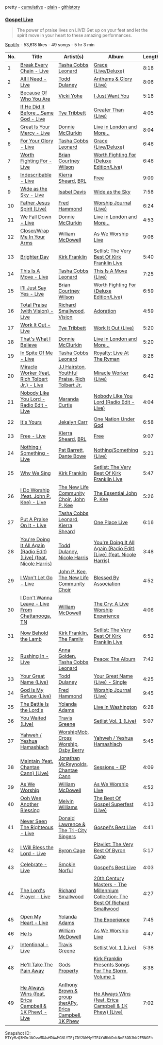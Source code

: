 pretty - [cumulative](/playlists/cumulative/37i9dQZF1DXbT5gAyEVKuo.md) - [plain](/playlists/plain/37i9dQZF1DXbT5gAyEVKuo) - [githistory](https://github.githistory.xyz/mackorone/spotify-playlist-archive/blob/main/playlists/plain/37i9dQZF1DXbT5gAyEVKuo)

### [Gospel Live](https://open.spotify.com/playlist/37i9dQZF1DXbT5gAyEVKuo)

> The power of praise lives on LIVE! Get up on your feet and let the spirit move in your heart to these amazing performances.

[Spotify](https://open.spotify.com/user/spotify) - 53,618 likes - 49 songs - 5 hr 3 min

| No. | Title | Artist(s) | Album | Length |
|---|---|---|---|---|
| 1 | [Break Every Chain \- Live](https://open.spotify.com/track/2cut7Izp9DLQ26dP8HQ1fE) | [Tasha Cobbs Leonard](https://open.spotify.com/artist/5YxebzzreNswbtYC1td4cx) | [Grace \(Live/Deluxe\)](https://open.spotify.com/album/1x6hrh2j50CCOozAmvc9I5) | 8:18 |
| 2 | [All I Need \- Live](https://open.spotify.com/track/4v1kWCbf642osv9iuo3Rt6) | [Todd Dulaney](https://open.spotify.com/artist/41OAtBkqAXVdMlteKlhrZz) | [Anthems & Glory \(Live\)](https://open.spotify.com/album/51bpcxMhkM5JGtJdVlQUV0) | 8:06 |
| 3 | [Because Of Who You Are](https://open.spotify.com/track/25rVj3vBLwE6Fo8C8NFSwb) | [Vicki Yohe](https://open.spotify.com/artist/2ePc8jGwsMZtgQemYDJLY7) | [I Just Want You](https://open.spotify.com/album/63fXLki4JEgJ099NHRBpzf) | 5:18 |
| 4 | [If He Did It Before....Same God \- Live](https://open.spotify.com/track/3ubvpgBsJK96b4OSTo5DiC) | [Tye Tribbett](https://open.spotify.com/artist/1xy9x7h2jKEg8iG22Sml32) | [Greater Than \(Live\)](https://open.spotify.com/album/4PbHCckGALCndisP6NsETF) | 4:05 |
| 5 | [Great Is Your Mercy \- Live](https://open.spotify.com/track/62DNye6dXRsmZNVJaXZYc5) | [Donnie McClurkin](https://open.spotify.com/artist/74IEeKcuS34kF2TjOigXra) | [Live in London and More ..](https://open.spotify.com/album/6A55aHMWgoZgzjLfsTJU6v) | 8:04 |
| 6 | [For Your Glory \- Live](https://open.spotify.com/track/0ruqgF5YjYjQPr0uwQsvYQ) | [Tasha Cobbs Leonard](https://open.spotify.com/artist/5YxebzzreNswbtYC1td4cx) | [Grace \(Live/Deluxe\)](https://open.spotify.com/album/1x6hrh2j50CCOozAmvc9I5) | 6:46 |
| 7 | [Worth Fighting For \- Live](https://open.spotify.com/track/51fegUPIH02heRh9fkkLwE) | [Brian Courtney Wilson](https://open.spotify.com/artist/5K2BdUwQNqXy70BX2L8BQx) | [Worth Fighting For \(Deluxe Edition/Live\)](https://open.spotify.com/album/2k0sC10qtMISosAn9xgvNe) | 6:46 |
| 8 | [Indescribable \- Live](https://open.spotify.com/track/2LidjA0hYpXu0T7XlKChpg) | [Kierra Sheard](https://open.spotify.com/artist/4x3CdMQ3YjnPn4Evhyni5y), [BRL](https://open.spotify.com/artist/7aOTcGOCh3ZQv0vY93hGoZ) | [Free](https://open.spotify.com/album/6uibqw6D0zCO7FGvAGSf5s) | 9:09 |
| 9 | [Wide as the Sky \- Live](https://open.spotify.com/track/2efVdOaY8t4wqaIfMH2jik) | [Isabel Davis](https://open.spotify.com/artist/0zLMumXvsZqoNGYU5KWHX0) | [Wide as the Sky](https://open.spotify.com/album/5Tu8nE6k0ZDiwTanXGFCoO) | 7:58 |
| 10 | [Father Jesus Spirit \(Live\)](https://open.spotify.com/track/3HFDqVk2aoM1o7MKARrW5U) | [Fred Hammond](https://open.spotify.com/artist/2ndyVAdV9UqF1XjyTJt484) | [Worship Journal \(Live\)](https://open.spotify.com/album/2lC14ntR7i7DrUWKVcJd8I) | 6:24 |
| 11 | [We Fall Down \- Live](https://open.spotify.com/track/1HXzXYbhLDdpFkJyBxEjIF) | [Donnie McClurkin](https://open.spotify.com/artist/74IEeKcuS34kF2TjOigXra) | [Live in London and More ..](https://open.spotify.com/album/6A55aHMWgoZgzjLfsTJU6v) | 4:53 |
| 12 | [Closer/Wrap Me In Your Arms](https://open.spotify.com/track/4ULyiYqodr8cjH1Y9HqudW) | [William McDowell](https://open.spotify.com/artist/6PTGRlwNbg36Mu4boWlixN) | [As We Worship Live](https://open.spotify.com/album/3Ainh78D6AeVHW9TvIbYvT) | 9:08 |
| 13 | [Brighter Day](https://open.spotify.com/track/1QXhzptk3KMnO8xewGePhu) | [Kirk Franklin](https://open.spotify.com/artist/4akybxRTGHJZ1DXjLhJ1qu) | [Setlist: The Very Best Of Kirk Franklin Live](https://open.spotify.com/album/3pxNJpoQFVi4CBxEQdxTTU) | 5:40 |
| 14 | [This Is A Move \- Live](https://open.spotify.com/track/776imhCfnvp9NoIYJ8uj0G) | [Tasha Cobbs Leonard](https://open.spotify.com/artist/5YxebzzreNswbtYC1td4cx) | [This Is A Move \(Live\)](https://open.spotify.com/album/5SH3LZPcZVx5fr6uQ7R2pF) | 7:25 |
| 15 | [I'll Just Say Yes \- Live](https://open.spotify.com/track/74pDUf3R1hfRTED2ZzZHUZ) | [Brian Courtney Wilson](https://open.spotify.com/artist/5K2BdUwQNqXy70BX2L8BQx) | [Worth Fighting For \(Deluxe Edition/Live\)](https://open.spotify.com/album/2k0sC10qtMISosAn9xgvNe) | 6:59 |
| 16 | [Total Praise \(with Vision\) \- Live](https://open.spotify.com/track/3eGrTHQnpSE0LRrNrMxMRr) | [Richard Smallwood](https://open.spotify.com/artist/4WIRlLxuzmZciQ8JS2b3jP), [Vision](https://open.spotify.com/artist/28vGUslhbTPQaqt8pmnK5m) | [Adoration](https://open.spotify.com/album/1wsXZGszbQUTJnfuJABlZp) | 4:59 |
| 17 | [Work It Out \- Live](https://open.spotify.com/track/1SDaYLQD1C9twbdZYsNcbX) | [Tye Tribbett](https://open.spotify.com/artist/1xy9x7h2jKEg8iG22Sml32) | [Work It Out \(Live\)](https://open.spotify.com/album/5fcf47GvauNXh7yGACSXpQ) | 5:20 |
| 18 | [That's What I Believe](https://open.spotify.com/track/6sX8nB5PoeXEXjQGKvHR1N) | [Donnie McClurkin](https://open.spotify.com/artist/74IEeKcuS34kF2TjOigXra) | [Live in London and More ..](https://open.spotify.com/album/6A55aHMWgoZgzjLfsTJU6v) | 5:20 |
| 19 | [In Spite Of Me \- Live](https://open.spotify.com/track/5JTcaitH5HSzkqFG4nX7Dk) | [Tasha Cobbs Leonard](https://open.spotify.com/artist/5YxebzzreNswbtYC1td4cx) | [Royalty: Live At The Ryman](https://open.spotify.com/album/66hDxNOJJd54OLzt79Uvef) | 8:26 |
| 20 | [Miracle Worker \(feat\. Rich Tolbert Jr.\) \- Live](https://open.spotify.com/track/5ygojrfeLjr7BHp6nGh0XS) | [JJ Hairston](https://open.spotify.com/artist/2PiKaajF8T1X6KGgvYlxOD), [Youthful Praise](https://open.spotify.com/artist/6RHDefZfOAyKIPCLnwOOq0), [Rich Tolbert Jr.](https://open.spotify.com/artist/4fwBB2MOFR0Yr5KmnQURfb) | [Miracle Worker \(Live\)](https://open.spotify.com/album/0yi1ON4T3WTFh2zT80DxNw) | 6:42 |
| 21 | [Nobody Like You Lord \- Radio Edit \- Live](https://open.spotify.com/track/4SFD5o0lu61Y2uAdGHqwyv) | [Maranda Curtis](https://open.spotify.com/artist/28BlrKFyTd2woqU7ai8502) | [Nobody Like You Lord \(Radio Edit \- Live\)](https://open.spotify.com/album/3qQk8UYKGkjp91yl799gWJ) | 4:04 |
| 22 | [It's Yours](https://open.spotify.com/track/0xYwbNvw4TburjOJYs0GpQ) | [Jekalyn Carr](https://open.spotify.com/artist/5ynRYAGjyPDE8unsFqi6MH) | [One Nation Under God](https://open.spotify.com/album/3fdcELLJcdrGFL2VJQu6VP) | 6:58 |
| 23 | [Free \- Live](https://open.spotify.com/track/0RNPiXc8aLrCbuivYlouzd) | [Kierra Sheard](https://open.spotify.com/artist/4x3CdMQ3YjnPn4Evhyni5y), [BRL](https://open.spotify.com/artist/7aOTcGOCh3ZQv0vY93hGoZ) | [Free](https://open.spotify.com/album/6uibqw6D0zCO7FGvAGSf5s) | 9:07 |
| 24 | [Nothing / Something \- Live](https://open.spotify.com/track/6OFKf4inSSdrMuggQsx6Zb) | [Pat Barrett](https://open.spotify.com/artist/0289SkqAn0iOohwm0pIHv3), [Dante Bowe](https://open.spotify.com/artist/60JjUCBeLsuJ95WFvqFiFz) | [Nothing/Something \(Live\)](https://open.spotify.com/album/6cODaaXVo21jcn2HMEL6yl) | 5:21 |
| 25 | [Why We Sing](https://open.spotify.com/track/39VW15LU20Vp4E38oMTqIp) | [Kirk Franklin](https://open.spotify.com/artist/4akybxRTGHJZ1DXjLhJ1qu) | [Setlist: The Very Best Of Kirk Franklin Live](https://open.spotify.com/album/3pxNJpoQFVi4CBxEQdxTTU) | 5:47 |
| 26 | [I Do Worship \(feat\. John P\. Kee\) \- Live](https://open.spotify.com/track/7ek6p3oOf0B4HM1A0fiVJO) | [The New Life Community Choir](https://open.spotify.com/artist/1I7iiuI5AMSMCwKp8dOCXY), [John P\. Kee](https://open.spotify.com/artist/3WVgChZY3rEyeHd3aljzNl) | [The Essential John P\. Kee](https://open.spotify.com/album/3GNchlABDyyup8hXKZbZIy) | 5:26 |
| 27 | [Put A Praise On It \- Live](https://open.spotify.com/track/3yhpA3U2Ki3W6UFSVfMYPS) | [Tasha Cobbs Leonard](https://open.spotify.com/artist/5YxebzzreNswbtYC1td4cx), [Kierra Sheard](https://open.spotify.com/artist/4x3CdMQ3YjnPn4Evhyni5y) | [One Place Live](https://open.spotify.com/album/0Ki9jp3paaKiamzDDHuoyb) | 6:16 |
| 28 | [You're Doing It All Again \(Radio Edit\) \[Live\] \(feat\. Nicole Harris\)](https://open.spotify.com/track/70O4lnaxr3stKaPAZOHSgj) | [Todd Dulaney](https://open.spotify.com/artist/41OAtBkqAXVdMlteKlhrZz), [Nicole Harris](https://open.spotify.com/artist/0vot03PmrmBeagTXjtdxv8) | [You're Doing It All Again \(Radio Edit\) \[Live\] \(feat\. Nicole Harris\)](https://open.spotify.com/album/63Dts9ir6pyJiLrlPB0PBL) | 3:48 |
| 29 | [I Won't Let Go \- Live](https://open.spotify.com/track/0PAidbgBw2xovbTTrSXfy2) | [John P\. Kee](https://open.spotify.com/artist/3WVgChZY3rEyeHd3aljzNl), [The New Life Community Choir](https://open.spotify.com/artist/1I7iiuI5AMSMCwKp8dOCXY) | [Blessed By Association](https://open.spotify.com/album/7Mlu5erqJLuAR4zWPIEIDx) | 4:52 |
| 30 | [I Don't Wanna Leave \- Live From Chattanooga, TN](https://open.spotify.com/track/66aefvqRy1HqtzxKXMFGtC) | [William McDowell](https://open.spotify.com/artist/6PTGRlwNbg36Mu4boWlixN) | [The Cry: A Live Worship Experience](https://open.spotify.com/album/7rAZtjifsgEThw7tX7R14b) | 4:06 |
| 31 | [Now Behold the Lamb](https://open.spotify.com/track/00x6jSUknGq0bvvsF5Dz3w) | [Kirk Franklin](https://open.spotify.com/artist/4akybxRTGHJZ1DXjLhJ1qu), [The Family](https://open.spotify.com/artist/0eV7uNHXarEGKmDzr5jPxp) | [Setlist: The Very Best Of Kirk Franklin Live](https://open.spotify.com/album/3pxNJpoQFVi4CBxEQdxTTU) | 6:52 |
| 32 | [Rushing In \- Live](https://open.spotify.com/track/02VfD2SkTugthTpKzDw8Zp) | [Anna Golden](https://open.spotify.com/artist/3YChYj3gO6EJmFwI79cUSe), [Tasha Cobbs Leonard](https://open.spotify.com/artist/5YxebzzreNswbtYC1td4cx) | [Peace: The Album](https://open.spotify.com/album/46V8rvf1x9N0Cca4LD3Y8s) | 7:42 |
| 33 | [Your Great Name \(Live\)](https://open.spotify.com/track/3hDeZSWqjlQPJM7w8zHToK) | [Todd Dulaney](https://open.spotify.com/artist/41OAtBkqAXVdMlteKlhrZz) | [Your Great Name \(Live\) \- Single](https://open.spotify.com/album/1b5xZ0TrmAYNNCmtjnl2G5) | 4:25 |
| 34 | [God Is My Refuge \(Live\)](https://open.spotify.com/track/39T5NZkYTomQw86dT9x0K1) | [Fred Hammond](https://open.spotify.com/artist/2ndyVAdV9UqF1XjyTJt484) | [Worship Journal \(Live\)](https://open.spotify.com/album/2lC14ntR7i7DrUWKVcJd8I) | 9:45 |
| 35 | [The Battle Is the Lord's](https://open.spotify.com/track/1QN1TuZOtJssiRYkYbYO9S) | [Yolanda Adams](https://open.spotify.com/artist/47opbYEKDjXnRk9uLscp11) | [Live In Washington](https://open.spotify.com/album/6Ig7DpVL0oQhlX8Di6TbUk) | 6:28 |
| 36 | [You Waited \(Live\)](https://open.spotify.com/track/2JffucuR5jZhDf9ysy0EnA) | [Travis Greene](https://open.spotify.com/artist/22JNV0JWTJkY1qzKJhxdRe) | [Setlist Vol\. 1 \(Live\)](https://open.spotify.com/album/0fRY9s3aFVDG3n9g4atgII) | 5:07 |
| 37 | [Yahweh / Yeshua Hamashiach](https://open.spotify.com/track/25IqbNWO1NaLuhSgRUeOQB) | [WorshipMob](https://open.spotify.com/artist/2gVSazqKUYYYS645CEhrcL), [Cross Worship](https://open.spotify.com/artist/09uw68tTAf3gYSPAktJa7f), [Osby Berry](https://open.spotify.com/artist/7lx0wr5ielfxtapVYT8EzX) | [Yahweh / Yeshua Hamashiach](https://open.spotify.com/album/1mXoILqtkoFF6rjJalxiVA) | 5:45 |
| 38 | [Maintain \(feat\. Chantae Cann\) \(Live\)](https://open.spotify.com/track/2EHcVFuKwZMyxAB4AzURSB) | [Jonathan McReynolds](https://open.spotify.com/artist/5ItTHwcEtFh6DEOBheMub9), [Chantae Cann](https://open.spotify.com/artist/1cPLFQV7MAWQiaDW5SlUMR) | [Sessions \- EP](https://open.spotify.com/album/4Oa6IdMOzTI1bzaHdDFbOJ) | 4:09 |
| 39 | [As We Worship](https://open.spotify.com/track/3cSM9pXri2UMikc9zAFUAQ) | [William McDowell](https://open.spotify.com/artist/6PTGRlwNbg36Mu4boWlixN) | [As We Worship Live](https://open.spotify.com/album/3Ainh78D6AeVHW9TvIbYvT) | 4:52 |
| 40 | [Ooh Wee Another Blessing](https://open.spotify.com/track/4qO2k0Q82nLpluVLwGJJNc) | [Melvin Williams](https://open.spotify.com/artist/55ahFTOpj1ZVL4upoNwOqm) | [The Best Of Gospel Superfest \(Live\)](https://open.spotify.com/album/7zXF8rjj6tDybn7aavDm6N) | 4:13 |
| 41 | [Never Seen The Righteous \- Live](https://open.spotify.com/track/6COOpzPlhL3nk6Go0PVo3U) | [Donald Lawrence & The Tri\-City Singers](https://open.spotify.com/artist/57d6a3ex4tB3hO0WE1hC1V) | [Gospel's Best Live](https://open.spotify.com/album/5NvLAYXvwMmEfYC5K2CsUd) | 4:41 |
| 42 | [I Will Bless the Lord \- Live](https://open.spotify.com/track/2wRfftZSv3H1s1qE6o4l9Y) | [Byron Cage](https://open.spotify.com/artist/1bxsoj9E6Z2GoHVIswbRez) | [Playlist: The Very Best Of Byron Cage](https://open.spotify.com/album/4XwIxTUXc3fY5XcOVTPrwa) | 5:17 |
| 43 | [Celebrate \- Live](https://open.spotify.com/track/1VB3lMBTurh6z4DcKvINYL) | [Smokie Norful](https://open.spotify.com/artist/0sD8Amms4kSxs5tBV4CUmR) | [Gospel's Best Live](https://open.spotify.com/album/5NvLAYXvwMmEfYC5K2CsUd) | 4:03 |
| 44 | [The Lord's Prayer \- Live](https://open.spotify.com/track/07Mjg6guQW9bJNspyyncGb) | [Richard Smallwood](https://open.spotify.com/artist/4WIRlLxuzmZciQ8JS2b3jP) | [20th Century Masters \- The Millennium Collection: The Best Of Richard Smallwood](https://open.spotify.com/album/1vqjoOP0rOi0zHrbvBp8nU) | 4:27 |
| 45 | [Open My Heart \- Live](https://open.spotify.com/track/2oujPaH4PjjRFSFUpnjg90) | [Yolanda Adams](https://open.spotify.com/artist/47opbYEKDjXnRk9uLscp11) | [The Experience](https://open.spotify.com/album/2rJx0qDPmdODn2YJvGZgSz) | 7:45 |
| 46 | [He Is](https://open.spotify.com/track/7qFOUqL4zWEXKSTzV1VMjr) | [William McDowell](https://open.spotify.com/artist/6PTGRlwNbg36Mu4boWlixN) | [As We Worship Live](https://open.spotify.com/album/3Ainh78D6AeVHW9TvIbYvT) | 4:47 |
| 47 | [Intentional \- Live](https://open.spotify.com/track/3Tgll8Cq5gfGUv03oTyQQD) | [Travis Greene](https://open.spotify.com/artist/22JNV0JWTJkY1qzKJhxdRe) | [Setlist Vol\. 1 \(Live\)](https://open.spotify.com/album/0fRY9s3aFVDG3n9g4atgII) | 5:38 |
| 48 | [He'll Take The Pain Away](https://open.spotify.com/track/5pAx3uIKg4Mf6KUEOevB45) | [Gods Property](https://open.spotify.com/artist/3xtft29VZ2knyu7dEC9N7X) | [Kirk Franklin Presents Songs For The Storm, Volume 1](https://open.spotify.com/album/4HyeSvKpXXTgQjXa1RVIIz) | 8:38 |
| 49 | [He Always Wins \(feat\. Erica Campbell & 1K Phew\) \- Live](https://open.spotify.com/track/6qU9oq8DIy11V5ILcAkii2) | [Anthony Brown & group therAPy](https://open.spotify.com/artist/4sgW8IRub0jAU29ecct87w), [Erica Campbell](https://open.spotify.com/artist/46CCmeVLrgc6MnyVpVMOzp), [1K Phew](https://open.spotify.com/artist/6CQGrt3AJ2gx5oMSR0mwbl) | [He Always Wins \(feat\. Erica Campbell & 1K Phew\) \[Live\]](https://open.spotify.com/album/3FrRXhBBSF97k0leyU4fGO) | 7:02 |

Snapshot ID: `MTYyMzQ3MDc1NCwwMDAwMDAwMGNlYTFjZDY2NWMyYTE4YWRkNDdiNmE3ODJhN2E5NGFh`
